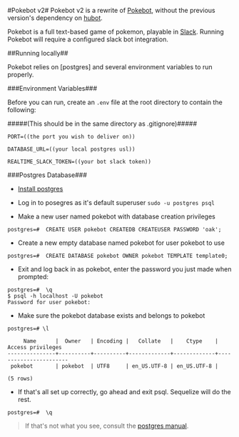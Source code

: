 #Pokebot v2#
Pokebot v2 is a rewrite of [Pokebot](https://github.com/Studnicky/pokebot), without the previous version's dependency on [hubot](https://hubot.github.com/).

Pokebot is a full text-based game of pokemon, playable in [Slack](https://slack.com/).
Running Pokebot will require a configured slack bot integration.

##Running locally##

Pokebot relies on [postgres] and several environment variables to run properly.

###Environment Variables###

Before you can run, create an `.env` file at the root directory to contain the following:

#####(This should be in the same directory as .gitignore)#####

    PORT=((the port you wish to deliver on))
    
    DATABASE_URL=((your local postgres usl))
    
    REALTIME_SLACK_TOKEN=((your bot slack token))

###Postgres Database###

* [Install postgres](http://www.postgresql.org/download/)

* Log in to posegres as it's default superuser
```sudo -u postgres psql```

* Make a new user named pokebot with database creation privileges
```
postgres=#	CREATE USER pokebot CREATEDB CREATEUSER PASSWORD 'oak';
```

* Create a new empty database named pokebot for user pokebot to use
```
postgres=#	CREATE DATABASE pokebot OWNER pokebot TEMPLATE template0;
```

* Exit and log back in as pokebot, enter the password you just made when prompted:
```
postgres=#	\q
$ psql -h localhost -U pokebot
Password for user pokebot:
```

* Make sure the pokebot database exists and belongs to pokebot
```
postgres=# \l

     Name      |  Owner   | Encoding |   Collate   |    Ctype    |   Access privileges   
---------------+----------+----------+-------------+-------------+-----------------------
 pokebot       | pokebot  | UTF8     | en_US.UTF-8 | en_US.UTF-8 | 

(5 rows)

```
* If that's all set up correctly, go ahead and exit psql. Sequelize will do the rest.
```
postgres=#	\q
```

> If that's not what you see, consult the [postgres manual](http://www.postgresql.org/docs/).
